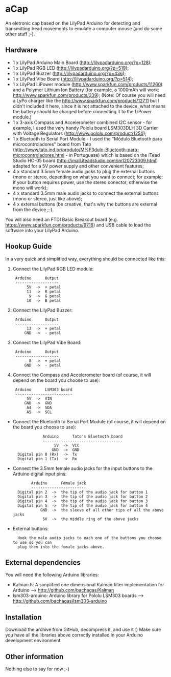 aCap
====

An eletronic cap based on the LilyPad Arduino for detecting and transmitting head movements to emulate a computer mouse (and do some other stuff ;-).

Hardware
--------

- 1 x LilyPad Arduino Main Board (http://lilypadarduino.org/?p=128);
- 1 x LilyPad RGB LED (http://lilypadarduino.org/?p=519);
- 1 x LilyPad Buzzer (http://lilypadarduino.org/?p=436);
- 1 x LilyPad Vibe Board (http://lilypadarduino.org/?p=514);
- 1 x LilyPad LiPower module (http://www.sparkfun.com/products/11260) and a Polymer Lithium Ion Battery (for example, a 1000mAh will work: http://www.sparkfun.com/products/339);
(Note: Of course you will need a LyPo charger like the http://www.sparkfun.com/products/12711 but I didn't included it here, since it is not attached to the device, what means the battery should be charged before connecting it to the LiPower module.)
- 1 x 3-axis Compass and Accelerometer combined I2C sensor - for example, I used the very handy Pololu board LSM303DLH 3D Carrier with Voltage Regulators (http://www.pololu.com/product/1250);
- 1 x Bluetooth to Serial Port Module - I used the "Módulo Bluetooth para microcontroladores" board from Tato (http://www.tato.ind.br/produto/M%F3dulo-Bluetooth-para-microcontroladores.html - in Portuguese) which is based on the iTead Studio HC-05 board (http://imall.iteadstudio.com/im120723009.html) adapted for a 5V power supply and other convenient features;
- 4 x standard 3.5mm female audio jacks to plug the external buttons (mono or stereo, depending on what you want to connect; for example: if your button requires power, use the stereo conector, otherwise the mono will work);
- 4 x standard 3.5mm male audio jacks to connect the external buttons (mono or stereo, just like above);
- 4 x external buttons (be creative, that's why the buttons are external from the device ;-).

You will also need an FTDI Basic Breakout board (e.g. https://www.sparkfun.com/products/9716) and USB cable to load the software into your LilyPad Arduino.

Hookup Guide
------------

In a very quick and simplified way, everything should be connected like this:

1) Connect the LilyPad RGB LED module:

		Arduino      Output
		-------------------
		     5V  ->  + petal
		     11  ->  R petal
		      9  ->  G petal
		     10  ->  B petal

2) Connect the LilyPad Buzzer:

		Arduino      Output
		-------------------
		     13  ->  + petal
		    GND  ->  - petal

3) Connect the LilyPad Vibe Board:

		Arduino      Output
		-------------------
		      8  ->  + petal
		    GND  ->  - petal

4) Connect the Compass and Accelerometer board (of course, it will depend on the board you choose to use):

		Arduino      LSM303 board
		-------------------------
		     5V  ->  VIN
		    GND  ->  GND
		     A4  ->  SDA
		     A5  ->  SCL

- Connect the Bluetooth to Serial Port Module (of course, it will depend on the board you choose to use):
	 
		           Arduino      Tato's Bluetooth board
		           -----------------------------------
		                5V  ->  VCC
		               GND  ->  GND
		Digital pin 0 (Rx)  ->  Tx
		Digital pin 1 (Tx)  ->  Rx
	 
- Connect the 3.5mm female audio jacks for the input buttons to the Arduino digital input pins:

		      Arduino      Female jack 
		      ------------------------
		Digital pin 2  ->  the tip of the audio jack for button 1
		Digital pin 3  ->  the tip of the audio jack for button 2
		Digital pin 4  ->  the tip of the audio jack for button 3
		Digital pin 5  ->  the tip of the audio jack for button 4
		          GND  ->  the sleeve of all other tips of all the above jacks
		           5V  ->  the middle ring of the above jacks
	 
- External buttons:

		Hook the male audio jacks to each one of the buttons you choose to use so you can
		plug them into the female jacks above.
	 
External dependencies
---------------------

You will need the following Arduino libraries:
- Kalman.h: A simplified one dimensional Kalman filter implementation for Arduino --> http://github.com/bachagas/Kalman
- lsm303-arduino: Arduino library for Pololu LSM303 boards --> http://github.com/bachagas/lsm303-arduino 

Installation
------------

Download the archive from GitHub, decompress it, and use it :)
Make sure you have all the libraries above correctly installed in your Arduino development environment.

Other information
-----------------

Nothing else to say for now ;-)
